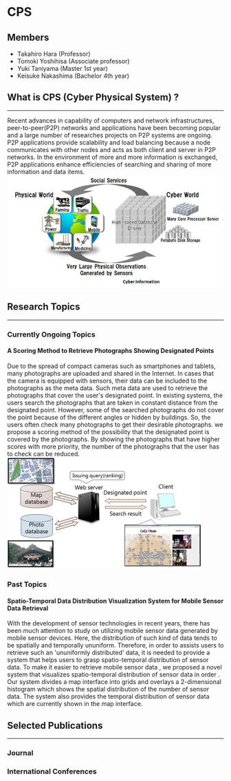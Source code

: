 # CPS

## Members

* Takahiro Hara (Professor)
* Tomoki Yoshihisa (Associate professor)
* Yuki Taniyama (Master 1st year)
* Keisuke Nakashima (Bachelor 4th year)

## What is CPS (Cyber Physical System) ?
-------
Recent advances in capability of computers and network infrastructures, peer-to-peer(P2P) networks and applications have been becoming popular and a large number of researches projects on P2P systems are ongoing. P2P applications provide scalability and load balancing because a node communicates with other nodes and acts as both client and server in P2P networks.
In the environment of more and more information is exchanged, P2P applications enhance efficiencies of searching and sharing of more information and data items.
![](./img/cps_e.jpg)
 

## Research Topics
-------
### Currently Ongoing Topics
#### A Scoring Method to Retrieve Photographs Showing Designated Points
Due to the spread of compact cameras such as smartphones and tablets, many photographs are uploaded and shared in the Internet. In cases that the camera is equipped with sensors, their data can be included to the photographs as the meta data. Such meta data are used to retrieve the photographs that cover the user's designated point. In existing systems, the users search the photographs that are taken in constant distance from the designated point. However, some of the searched photographs do not cover the point because of the different angles or hidden by buildings. So, the users often check many photographs to get their desirable photographs. 
we propose a scoring method of the possibility that the designated point is covered by the photographs. By showing the photographs that have higher scores with more priority, the number of the photographs that the user has to check can be reduced.
![](./img/taniyama_e.jpg)

### Past Topics

#### Spatio-Temporal Data Distribution Visualization System for Mobile Sensor Data Retrieval

With the development of sensor technologies in recent years, there has been much attention to study on utilizing mobile sensor data generated by mobile sensor devices. Here, the distribution of such kind of data tends to be spatially and temporally ununiform. Therefore, in order to assists users to retrieve such an 'ununiformly distributed' data, it is needed to provide a system that helps users to grasp spatio-temporal distribution of sensor data. 
To make it easier to retrieve mobile sensor data , we proposed a novel system that visualizes spatio-temporal distribution of sensor data in order . Our system divides a map interface into grids and overlays a 2-dimensional histogram which shows the spatial distribution of the number of sensor data. The system also provides the temporal distribution of sensor data which are currently shown in the map interface. 

## Selected Publications
-------
### Journal
### International Conferences
